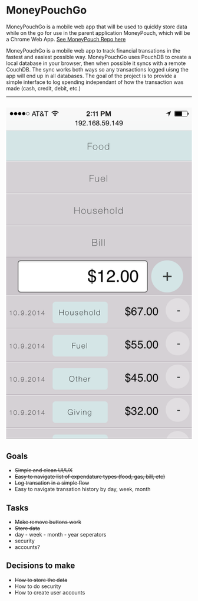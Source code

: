 MoneyPouchGo
=========

MoneyPouchGo is a mobile web app that will be used to quickly store data while on the go for use in the parent application MoneyPouch, which will be a Chrome Web App. [See MoneyPouch Repo here](https://github.com/AlexBezuska/MoneyPouch)

MoneyPouchGo is a  mobile web app to track financial transations in the fastest and easiest possible way. MoneyPouchGo uses PouchDB to create a local database in your browser, then when possible it syncs with a remote CouchDB. The sync works both ways so any transactions logged uisng the app will end up in all databases.
The goal of the project is to provide a simple interface to log spending independant of how the transaction was made (cash, credit, debit, etc.)

---
![alt tag](./img/screenshot.png)
---

Goals
---

* <s>Simple and clean UI/UX</s>
* <s>Easy to navigate list of expendature types (food, gas, bill, etc)</s>
* <s>Log transation in a simple flow</s>
* Easy to navigate transation history by day, week, month

Tasks
---

* <s>Make remove buttons work</s>
* <s>Store data</s>
* day - week - month - year seperators
* security
* accounts?





Decisions to make
---

* <s>How to store the data</s>
* How to do security
* How to create user accounts

